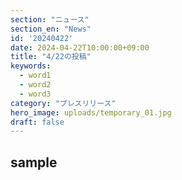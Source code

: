 ```yaml
---
section: "ニュース"
section_en: "News"
id: '20240422'
date: 2024-04-22T10:00:00+09:00
title: "4/22の投稿"
keywords:
  - word1
  - word2
  - word3
category: "プレスリリース"
hero_image: uploads/temporary_01.jpg
draft: false
---
```


## sample